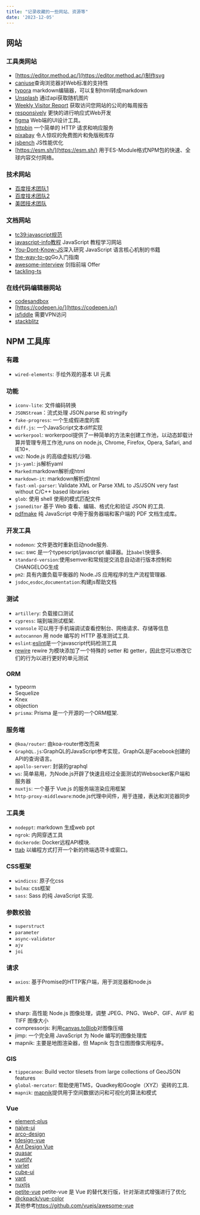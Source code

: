 ```yaml
---
title: "记录收藏的一些网站、资源等"
date: '2023-12-05'
---
```


## 网站

### 工具类网站

+ [https://editor.method.ac/](https://editor.method.ac/)制作svg  
+ [caniuse](https://caniuse.com/)查询浏览器对Web标准的支持性  
+ [typora](https://www.typora.io/) markdown编辑器，可以复制html转成markdown  
+ [Unsplash](https://source.unsplash.com/) 通过api获取随机图片
+ [Weekly Visitor Report](https://clearbit.com/resources/tools/visitor-report) 获取访问您网站的公司的每周报告
+ [responsively](https://responsively.app/) 更快的进行响应式Web开发
+ [figma](https://www.figma.com/) Web端的UI设计工具。
+ [httpbin](https://httpbin.org/) 一个简单的 HTTP 请求和响应服务
+ [pixabay](https://pixabay.com/) 令人惊叹的免费图片和免版税库存
+ [jsbench](https://jsbench.me/) JS性能优化
+ [https://esm.sh/](https://esm.sh/) 用于ES-Module格式NPM包的快速、全球内容交付网络。

### 技术网站

+ [百度技术团队1](http://fex.baidu.com/)
+ [百度技术团队2](https://efe.baidu.com/)
+ [美团技术团队](https://tech.meituan.com/)

### 文档网站

+ [tc39:javascript规范](https://tc39.es/)
+ [javascript-info教程](https://javascript.info/) JavaScript 教程学习网站
+ [You-Dont-Know-JS](https://github.com/getify/You-Dont-Know-JS)深入研究 JavaScript 语言核心机制的书籍
+ [the-way-to-go](https://github.com/unknwon/the-way-to-go_ZH_CN)Go入门指南
+ [awesome-interview](https://github.com/hzfe/awesome-interview) 剑指前端 Offer
+ [tackling-ts](https://exploringjs.com/tackling-ts/)

### 在线代码编辑器网站

+ [codesandbox](https://codesandbox.io/)
+ [https://codepen.io/](https://codepen.io/)
+ [jsfiddle](https://jsfiddle.net/) 需要VPN访问
+ [stackblitz](https://stackblitz.com/)

## NPM 工具库

### 有趣

+ `wired-elements`: 手绘外观的基本 UI 元素

### 功能

+ `iconv-lite`: 文件编码转换  
+ `JSONStream`：流式处理 JSON.parse 和 stringify
+ `fake-progress`: 一个生成假进度的库  
+ `diff.js`: 一个JavaScript文本diff实现  
+ `workerpool`: workerpool提供了一种简单的方法来创建工作池，以动态卸载计算并管理专用工作池,runs on node.js, Chrome, Firefox, Opera, Safari, and IE10+.  
+ `vm2`: Node.js 的高级虚拟机/沙箱.
+ `js-yaml`: js解析yaml  
+ `Marked`:markdown解析成html  
+ `markdown-it`: markdown解析成html  
+ `fast-xml-parser`: Validate XML or Parse XML to JS/JSON very fast without C/C++ based libraries  
+ `glob`: 使用 shell 使用的模式匹配文件
+ `jsoneditor` 基于 Web 查看、编辑、格式化和验证 JSON 的工具.
+ [pdfmake](https://github.com/bpampuch/pdfmake) 纯 JavaScript 中用于服务器端和客户端的 PDF 文档生成库。

### 开发工具

+ `nodemon`: 文件更改时重新启动node服务.
+ `swc`: swc 是一个typescript/javascript 编译器。比`babel`快很多.
+ `standard-version`:使用semver和常规提交消息自动进行版本控制和CHANGELOG生成  
+ `pm2`: 具有内置负载平衡器的 Node.JS 应用程序的生产流程管理器.
+ `jsdoc`,`esdoc`,`documentation`:构建js帮助文档  

### 测试

+ `artillery`: 负载接口测试
+ `cypress`: 端到端测试框架.
+ `vconsole` 可以用于手机端调试查看控制台、网络请求、存储等信息
+ `autocannon` 用 node 编写的 HTTP 基准测试工具.
+ `eslint`:[eslint](https://eslint.bootcss.com/)是一个javascript代码检测工具  
+ [rewire](https://www.npmjs.com/package/rewire) rewire 为模块添加了一个特殊的 setter 和 getter，因此您可以修改它们的行为以进行更好的单元测试

### ORM

+ typeorm  
+ Sequelize
+ Knex
+ objection
+ `prisma`: Prisma 是一个开源的一个ORM框架.

### 服务端

+ `@koa/router`: 由koa-router修改而来  
+ `GraphQL.js`:GraphQL的JavaScript参考实现，GraphQL是Facebook创建的API的查询语言。  
+ `apollo-server`: 封装的graphql  
+ `ws`: 简单易用，为Node.js开辟了快速且经过全面测试的Websocket客户端和服务器  
+ `nuxtjs`: 一个基于 Vue.js 的服务端渲染应用框架  
+ `http-proxy-middleware`:node.js代理中间件，用于连接，表达和浏览器同步  

### 工具类

+ `nodeppt`: markdown 生成web ppt  
+ `ngrok`: 内网穿透工具  
+ `dockerode`: Docker远程API模块.
+ [ttab](https://www.npmjs.com/package/ttab) 以编程方式打开一个新的终端选项卡或窗口。

### CSS框架

+ `windicss`: 原子化css
+ `bulma`: css框架
+ `sass`: Sass 的纯 JavaScript 实现.

### 参数校验

+ `superstruct`
+ `parameter`
+ `async-validator`
+ `ajv`
+ `joi`

### 请求

+ `axios`: 基于Promise的HTTP客户端，用于浏览器和node.js

### 图片相关

+ sharp: 高性能 Node.js 图像处理，调整 JPEG、PNG、WebP、GIF、AVIF 和 TIFF 图像大小
+ compressorjs: 利用[canvas.toBlob](https://developer.mozilla.org/en-US/docs/Web/API/HTMLCanvasElement/toBlob)对图像压缩
+ jimp: 一个完全用 JavaScript 为 Node 编写的图像处理库
+ mapnik: 主要是地图渲染器，但 Mapnik 包含位图图像实用程序。

### GIS

+ `tippecanoe`: Build vector tilesets from large collections of GeoJSON features  
+ `global-mercator`: 帮助使用TMS，Quadkey和Google（XYZ）瓷砖的工具.
+ `mapnik`: [mapnik](http://mapnik.org)提供用于空间数据访问和可视化的算法和模式

### Vue

+ [element-plus](https://element-plus.org/)
+ [naive-ui](https://naiveui.com/)
+ [arco-design](https://arco.design/vue)
+ [tdesign-vue](https://tdesign.tencent.com/)
+ [Ant Design Vue](https://antdv.com/docs/vue/introduce-cn/)
+ [quasar](https://quasar-framework.org/)
+ [vuetify](https://vuetifyjs.com/)
+ [varlet](https://varlet.gitee.io/)
+ [cube-ui](https://didi.github.io/cube-ui/)
+ [vant](https://youzan.github.io/vant)
+ [nuxtjs](https://nuxtjs.org/)
+ [petite-vue](https://github.com/vuejs/petite-vue) petite-vue 是 Vue 的替代发行版，针对渐进式增强进行了优化
+ [@ckpack/vue-color](https://github.com/ckpack/vue-color)
+ 其他参考<https://github.com/vuejs/awesome-vue>

